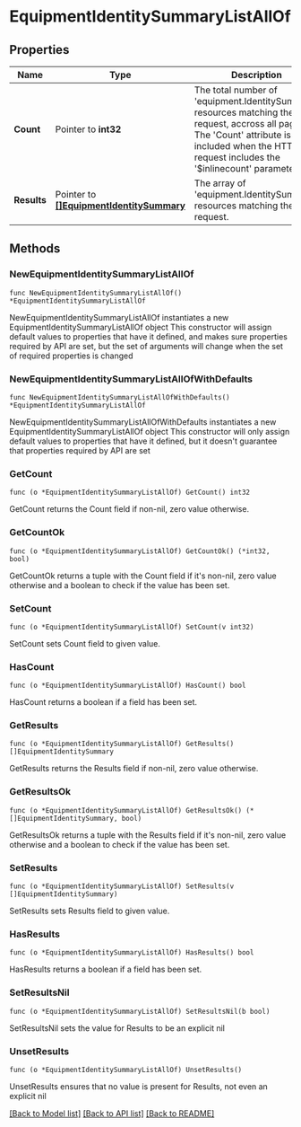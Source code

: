 # EquipmentIdentitySummaryListAllOf

## Properties

Name | Type | Description | Notes
------------ | ------------- | ------------- | -------------
**Count** | Pointer to **int32** | The total number of &#39;equipment.IdentitySummary&#39; resources matching the request, accross all pages. The &#39;Count&#39; attribute is included when the HTTP GET request includes the &#39;$inlinecount&#39; parameter. | [optional] 
**Results** | Pointer to [**[]EquipmentIdentitySummary**](EquipmentIdentitySummary.md) | The array of &#39;equipment.IdentitySummary&#39; resources matching the request. | [optional] 

## Methods

### NewEquipmentIdentitySummaryListAllOf

`func NewEquipmentIdentitySummaryListAllOf() *EquipmentIdentitySummaryListAllOf`

NewEquipmentIdentitySummaryListAllOf instantiates a new EquipmentIdentitySummaryListAllOf object
This constructor will assign default values to properties that have it defined,
and makes sure properties required by API are set, but the set of arguments
will change when the set of required properties is changed

### NewEquipmentIdentitySummaryListAllOfWithDefaults

`func NewEquipmentIdentitySummaryListAllOfWithDefaults() *EquipmentIdentitySummaryListAllOf`

NewEquipmentIdentitySummaryListAllOfWithDefaults instantiates a new EquipmentIdentitySummaryListAllOf object
This constructor will only assign default values to properties that have it defined,
but it doesn't guarantee that properties required by API are set

### GetCount

`func (o *EquipmentIdentitySummaryListAllOf) GetCount() int32`

GetCount returns the Count field if non-nil, zero value otherwise.

### GetCountOk

`func (o *EquipmentIdentitySummaryListAllOf) GetCountOk() (*int32, bool)`

GetCountOk returns a tuple with the Count field if it's non-nil, zero value otherwise
and a boolean to check if the value has been set.

### SetCount

`func (o *EquipmentIdentitySummaryListAllOf) SetCount(v int32)`

SetCount sets Count field to given value.

### HasCount

`func (o *EquipmentIdentitySummaryListAllOf) HasCount() bool`

HasCount returns a boolean if a field has been set.

### GetResults

`func (o *EquipmentIdentitySummaryListAllOf) GetResults() []EquipmentIdentitySummary`

GetResults returns the Results field if non-nil, zero value otherwise.

### GetResultsOk

`func (o *EquipmentIdentitySummaryListAllOf) GetResultsOk() (*[]EquipmentIdentitySummary, bool)`

GetResultsOk returns a tuple with the Results field if it's non-nil, zero value otherwise
and a boolean to check if the value has been set.

### SetResults

`func (o *EquipmentIdentitySummaryListAllOf) SetResults(v []EquipmentIdentitySummary)`

SetResults sets Results field to given value.

### HasResults

`func (o *EquipmentIdentitySummaryListAllOf) HasResults() bool`

HasResults returns a boolean if a field has been set.

### SetResultsNil

`func (o *EquipmentIdentitySummaryListAllOf) SetResultsNil(b bool)`

 SetResultsNil sets the value for Results to be an explicit nil

### UnsetResults
`func (o *EquipmentIdentitySummaryListAllOf) UnsetResults()`

UnsetResults ensures that no value is present for Results, not even an explicit nil

[[Back to Model list]](../README.md#documentation-for-models) [[Back to API list]](../README.md#documentation-for-api-endpoints) [[Back to README]](../README.md)


